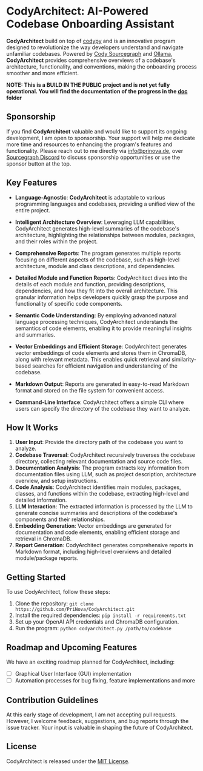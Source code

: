 # CodyArchitect: AI-Powered Codebase Onboarding Assistant

**CodyArchitect** build on top of [codypy](https://github.com/PriNova/codypy) and is an innovative program designed to revolutionize the way developers understand and navigate unfamiliar codebases. Powered by [Cody Sourcegraph](https://sourcegraph.com/cody) and [Ollama](https://ollama.com/), **CodyArchitect** provides comprehensive overviews of a codebase's architecture, functionality, and conventions, making the onboarding process smoother and more efficient.

**NOTE: This is a BUILD IN THE PUBLIC project and is not yet fully operational. You will find the documentation of the progress in the [doc](/docs/) folder**

## Sponsorship

If you find **CodyArchitect** valuable and would like to support its ongoing development, I am open to sponsorship. Your support will help me dedicate more time and resources to enhancing the program's features and functionality. Please reach out to me directly via [info@prinova.de](mailto:info@prinova.de?subject=Sponsorship%20CodyArchitect), over [Sourcegraph Discord](https://discord.gg/QVH2hc7a) to discuss sponsorship opportunities or use the sponsor button at the top.

## Key Features

- **Language-Agnostic**: **CodyArchitect** is adaptable to various programming languages and codebases, providing a unified view of the entire project.

- **Intelligent Architecture Overview**: Leveraging LLM capabilities, CodyArchitect generates high-level summaries of the codebase's architecture, highlighting the relationships between modules, packages, and their roles within the project.

- **Comprehensive Reports**: The program generates multiple reports focusing on different aspects of the codebase, such as high-level architecture, module and class descriptions, and dependencies.

- **Detailed Module and Function Reports**: CodyArchitect dives into the details of each module and function, providing descriptions, dependencies, and how they fit into the overall architecture. This granular information helps developers quickly grasp the purpose and functionality of specific code components.

- **Semantic Code Understanding**: By employing advanced natural language processing techniques, CodyArchitect understands the semantics of code elements, enabling it to provide meaningful insights and summaries.

- **Vector Embeddings and Efficient Storage**: CodyArchitect generates vector embeddings of code elements and stores them in ChromaDB, along with relevant metadata. This enables quick retrieval and similarity-based searches for efficient navigation and understanding of the codebase.

- **Markdown Output**: Reports are generated in easy-to-read Markdown format and stored on the file system for convenient access.

- **Command-Line Interface**: CodyArchitect offers a simple CLI where users can specify the directory of the codebase they want to analyze.

## How It Works

1. **User Input**: Provide the directory path of the codebase you want to analyze.
2. **Codebase Traversal**: CodyArchitect recursively traverses the codebase directory, collecting relevant documentation and source code files.
3. **Documentation Analysis**: The program extracts key information from documentation files using LLM, such as project description, architecture overview, and setup instructions.
4. **Code Analysis**: CodyArchitect identifies main modules, packages, classes, and functions within the codebase, extracting high-level and detailed information.
5. **LLM Interaction**: The extracted information is processed by the LLM to generate concise summaries and descriptions of the codebase's components and their relationships.
6. **Embedding Generation**: Vector embeddings are generated for documentation and code elements, enabling efficient storage and retrieval in ChromaDB.
7. **Report Generation**: CodyArchitect generates comprehensive reports in Markdown format, including high-level overviews and detailed module/package reports.

## Getting Started

To use CodyArchitect, follow these steps:

1. Clone the repository: `git clone https://github.com/PriNova/CodyArchitect.git`
2. Install the required dependencies: `pip install -r requirements.txt`
3. Set up your OpenAI API credentials and ChromaDB configuration.
4. Run the program: `python codyarchitect.py /path/to/codebase`

## Roadmap and Upcoming Features

We have an exciting roadmap planned for CodyArchitect, including:

- [ ] Graphical User Interface (GUI) implementation
- [ ] Automation processes for bug fixing, feature implementations and more

## Contribution Guidelines

At this early stage of development, I am not accepting pull requests. However, I welcome feedback, suggestions, and bug reports through the issue tracker. Your input is valuable in shaping the future of CodyArchitect.

## License

CodyArchitect is released under the [MIT License](LICENSE).
